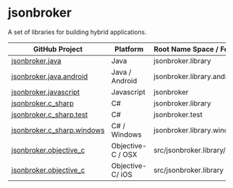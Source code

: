 jsonbroker
==========

A set of libraries for building hybrid applications.



GitHub Project | Platform | Root Name Space / Folder | Build Artefact
--- | --- | --- | --- 
[jsonbroker.java](https://github.com/rlong/jsonbroker.java)|Java|jsonbroker.library|jsonbroker.library.jar
[jsonbroker.java.android](https://github.com/rlong/jsonbroker.java.android)|Java / Android|jsonbroker.library.android|jsonbroker.library.android.jar
[jsonbroker.javascript](https://github.com/rlong/jsonbroker.javascript)|Javascript|jsonbroker|not applicable
[jsonbroker.c_sharp](https://github.com/rlong/jsonbroker.c_sharp)|C#|jsonbroker.library|jsonbroker.library.dll
[jsonbroker.c_sharp.test](https://github.com/rlong/jsonbroker.c_sharp.test)|C#|jsonbroker.test|jsonbroker.test.exe
[jsonbroker.c_sharp.windows](https://github.com/rlong/jsonbroker.c_sharp.windows)|C# / Windows|jsonbroker.library.windows|jsonbroker.library.windows.dll
[jsonbroker.objective_c](https://github.com/rlong/jsonbroker.objective_c)|Objective-C / OSX|src/jsonbroker.library/|libjsonbroker.library.osx.a|
[jsonbroker.objective_c](https://github.com/rlong/jsonbroker.objective_c)|Objective-C/ iOS|src/jsonbroker.library|libjsonbroker.library.ios.a|
